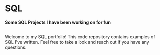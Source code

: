 # SQL
**Some SQL Projects I have been working on for fun**
##
Welcome to my SQL portfolio! This code repository contains examples of SQL I've written. Feel free to take a look and reach out if you have any questions.
